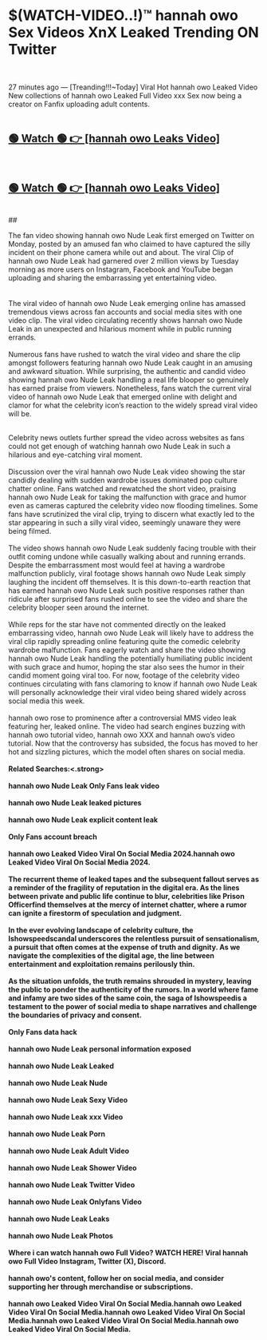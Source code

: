 

# $(WATCH-VIDEO..!)™ hannah owo Sex Videos XnX Leaked Trending ON Twitter<br>
<br>

27 minutes ago — [Treanding!!!~Today] Viral Hot hannah owo Leaked Video New collections of hannah owo Leaked Full Video xxx Sex now being a creator on Fanfix uploading adult contents.
<br>
 <br>

##  <a href="https://clipsfans.site/?title=hannah_owo&ref=git">🟢 Watch 🟢 👉 [hannah owo Leaks Video]</a><br>
  <br>

##  <a href="https://clipsfans.site/?title=hannah_owo&ref=git">🟢 Watch 🟢 👉 [hannah owo Leaks Video]</a><br>
  <br>
  ##
  <br>

The fan video showing hannah owo Nude Leak first emerged on Twitter on Monday, posted by an amused fan who claimed to have captured the silly incident on their phone camera while out and about. The viral Clip of hannah owo Nude Leak had garnered over 2 million views by Tuesday morning as more users on Instagram, Facebook and YouTube began uploading and sharing the embarrassing yet entertaining video.
<br><br>
  <br>
The viral video of hannah owo Nude Leak emerging online has amassed tremendous views across fan accounts and social media sites with one video clip. The viral video circulating recently shows hannah owo Nude Leak in an unexpected and hilarious moment while in public running errands.
<br><br>
Numerous fans have rushed to watch the viral video and share the clip amongst followers featuring hannah owo Nude Leak caught in an amusing and awkward situation. While surprising, the authentic and candid video showing hannah owo Nude Leak handling a real life blooper so genuinely has earned praise from viewers. Nonetheless, fans watch the current viral video of hannah owo Nude Leak that emerged online with delight and clamor for what the celebrity icon’s reaction to the widely spread viral video will be.
<br><br>

Celebrity news outlets further spread the video across websites as fans could not get enough of watching hannah owo Nude Leak in such a hilarious and eye-catching viral moment.
<br><br>
Discussion over the viral hannah owo Nude Leak video showing the star candidly dealing with sudden wardrobe issues dominated pop culture chatter online. Fans watched and rewatched the short video, praising hannah owo Nude Leak for taking the malfunction with grace and humor even as cameras captured the celebrity video now flooding timelines. Some fans have scrutinized the viral clip, trying to discern what exactly led to the star appearing in such a silly viral video, seemingly unaware they were being filmed.
<br><br>
The video shows hannah owo Nude Leak suddenly facing trouble with their outfit coming undone while casually walking about and running errands. Despite the embarrassment most would feel at having a wardrobe malfunction publicly, viral footage shows hannah owo Nude Leak simply laughing the incident off themselves. It is this down-to-earth reaction that has earned hannah owo Nude Leak such positive responses rather than ridicule after surprised fans rushed online to see the video and share the celebrity blooper seen around the internet.
<br><br>
While reps for the star have not commented directly on the leaked embarrassing video, hannah owo Nude Leak will likely have to address the viral clip rapidly spreading online featuring quite the comedic celebrity wardrobe malfunction. Fans eagerly watch and share the video showing hannah owo Nude Leak handling the potentially humiliating public incident with such grace and humor, hoping the star also sees the humor in their candid moment going viral too. For now, footage of the celebrity video continues circulating with fans clamoring to know if hannah owo Nude Leak will personally acknowledge their viral video being shared widely across social media this week.
<br><br>
hannah owo rose to prominence after a controversial MMS video leak featuring her, leaked online. The video had search engines buzzing with hannah owo tutorial video, hannah owo XXX and hannah owo’s video tutorial. Now that the controversy has subsided, the focus has moved to her hot and sizzling pictures, which the model often shares on social media.
<br><br>
<strong>Related Searches:<.strong>
<br><br>
hannah owo Nude Leak Only Fans leak video
<br><br>
hannah owo Nude Leak leaked pictures
<br><br>
hannah owo Nude Leak explicit content leak
<br><br>
Only Fans account breach
<br><br>
hannah owo Leaked Video Viral On Social Media 2024.hannah owo Leaked Video Viral On Social Media 2024.
<br><br>
The recurrent theme of leaked tapes and the subsequent fallout serves as a reminder of the fragility of reputation in the digital era. As the lines between private and public life continue to blur, celebrities like Prison Officerfind themselves at the mercy of internet chatter, where a rumor can ignite a firestorm of speculation and judgment.
<br><br>
In the ever evolving landscape of celebrity culture, the Ishowspeedscandal underscores the relentless pursuit of sensationalism, a pursuit that often comes at the expense of truth and dignity. As we navigate the complexities of the digital age, the line between entertainment and exploitation remains perilously thin.
<br><br>
As the situation unfolds, the truth remains shrouded in mystery, leaving the public to ponder the authenticity of the rumors. In a world where fame and infamy are two sides of the same coin, the saga of Ishowspeedis a testament to the power of social media to shape narratives and challenge the boundaries of privacy and consent.
<br><br>
Only Fans data hack
<br><br>
hannah owo Nude Leak personal information exposed
<br><br>
hannah owo Nude Leak Leaked
<br><br>
hannah owo Nude Leak Nude
<br><br>
hannah owo Nude Leak Sexy Video
<br><br>
hannah owo Nude Leak xxx Video
<br><br>
hannah owo Nude Leak Porn
<br><br>
hannah owo Nude Leak Adult Video
<br><br>
hannah owo Nude Leak Shower Video
<br><br>
hannah owo Nude Leak Twitter Video
<br><br>
hannah owo Nude Leak Onlyfans Video
<br><br>
hannah owo Nude Leak Leaks
<br><br>
hannah owo Nude Leak Photos
<br><br>
Where i can watch hannah owo Full Video? WATCH HERE! Viral hannah owo Full Video Instagram, Twitter (X), Discord.
<br><br>
hannah owo's content, follow her on social media, and consider supporting her through merchandise or subscriptions.
<br><br>
hannah owo Leaked Video Viral On Social Media.hannah owo Leaked Video Viral On Social Media.hannah owo Leaked Video Viral On Social Media.hannah owo Leaked Video Viral On Social Media.hannah owo Leaked Video Viral On Social Media.
